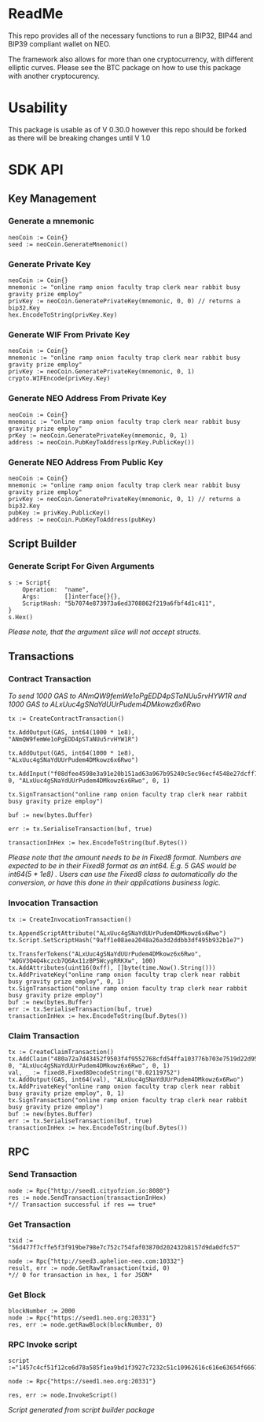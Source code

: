 # ReadMe

This repo provides all of the necessary functions to run a BIP32, BIP44 and BIP39 compliant wallet on NEO.

The framework also allows for more than one cryptocurrency, with different elliptic curves. Please see the BTC package on how to use this package with another cryptocurency.

# Usability

This package is usable as of V 0.30.0 however this repo should be forked as there will be breaking changes until V 1.0


# SDK API

## Key Management

### Generate a mnemonic

    neoCoin := Coin{}
    seed := neoCoin.GenerateMnemonic()

### Generate Private Key

    neoCoin := Coin{}
	mnemonic := "online ramp onion faculty trap clerk near rabbit busy gravity prize employ"
	privKey := neoCoin.GeneratePrivateKey(mnemonic, 0, 0) // returns a bip32.Key
    hex.EncodeToString(privKey.Key)

### Generate WIF From Private Key

    neoCoin := Coin{}
	mnemonic := "online ramp onion faculty trap clerk near rabbit busy gravity prize employ"
	privKey := neoCoin.GeneratePrivateKey(mnemonic, 0, 1)
    crypto.WIFEncode(privKey.Key)

### Generate NEO Address From Private Key

    neoCoin := Coin{}
	mnemonic := "online ramp onion faculty trap clerk near rabbit busy gravity prize employ"
	prKey := neoCoin.GeneratePrivateKey(mnemonic, 0, 1)
	address := neoCoin.PubKeyToAddress(prKey.PublicKey())

### Generate NEO Address From Public Key

    neoCoin := Coin{}
	mnemonic := "online ramp onion faculty trap clerk near rabbit busy gravity prize employ"
	privKey := neoCoin.GeneratePrivateKey(mnemonic, 0, 1) // returns a bip32.Key
	pubKey := privKey.PublicKey()
	address := neoCoin.PubKeyToAddress(pubKey)

## Script Builder

### Generate Script For Given Arguments

    s := Script{
		Operation:  "name",
		Args:       []interface{}{},
		ScriptHash: "5b7074e873973a6ed3708862f219a6fbf4d1c411",
	}
    s.Hex()

*Please note, that the argument slice will not accept structs.*

## Transactions

### Contract Transaction

*To send 1000 GAS to ANmQW9femWe1oPgEDD4pSTaNUu5rvHYW1R and 1000 GAS to ALxUuc4gSNaYdUUrPudem4DMkowz6x6Rwo*

    tx := CreateContractTransaction()

	tx.AddOutput(GAS, int64(1000 * 1e8), "ANmQW9femWe1oPgEDD4pSTaNUu5rvHYW1R")

	tx.AddOutput(GAS, int64(1000 * 1e8), "ALxUuc4gSNaYdUUrPudem4DMkowz6x6Rwo")

	tx.AddInput("f08dfee4598e3a91e20b151ad63a967b95240c5ec96ecf4548e27dcff7a330d7", 0, "ALxUuc4gSNaYdUUrPudem4DMkowz6x6Rwo", 0, 1)

	tx.SignTransaction("online ramp onion faculty trap clerk near rabbit busy gravity prize employ")

	buf := new(bytes.Buffer)

	err := tx.SerialiseTransaction(buf, true)

    transactionInHex := hex.EncodeToString(buf.Bytes())

*Please note that the amount needs to be in Fixed8 format. Numbers are expected to be in their Fixed8 format as an int64. E.g. 5 GAS would be int64(5 * 1e8) . Users can use the Fixed8 class to automatically do the conversion, or have this done in their applications business logic.*

### Invocation Transaction

	tx := CreateInvocationTransaction()

	tx.AppendScriptAttribute("ALxUuc4gSNaYdUUrPudem4DMkowz6x6Rwo")
	tx.Script.SetScriptHash("9aff1e08aea2048a26a3d2ddbb3df495b932b1e7")

	tx.TransferTokens("ALxUuc4gSNaYdUUrPudem4DMkowz6x6Rwo", "AQGV3Q4Q4kczcb7Q6Ax11zBP5WcygRRKXw", 100)
	tx.AddAttributes(uint16(0xff), []byte(time.Now().String()))
	tx.AddPrivateKey("online ramp onion faculty trap clerk near rabbit busy gravity prize employ", 0, 1)
	tx.SignTransaction("online ramp onion faculty trap clerk near rabbit busy gravity prize employ")
	buf := new(bytes.Buffer)
	err := tx.SerialiseTransaction(buf, true)
    transactionInHex := hex.EncodeToString(buf.Bytes())

### Claim Transaction

    tx := CreateClaimTransaction()
	tx.AddClaim("480a72a7d43452f9503f4f9552768cfd54ffa103776b703e7519d22d959ade68", 0, "ALxUuc4gSNaYdUUrPudem4DMkowz6x6Rwo", 0, 1)
	val, _ := fixed8.Fixed8DecodeString("0.02119752")
	tx.AddOutput(GAS, int64(val), "ALxUuc4gSNaYdUUrPudem4DMkowz6x6Rwo")
	tx.AddPrivateKey("online ramp onion faculty trap clerk near rabbit busy gravity prize employ", 0, 1)
	tx.SignTransaction("online ramp onion faculty trap clerk near rabbit busy gravity prize employ")
	buf := new(bytes.Buffer)
	err := tx.SerialiseTransaction(buf, true)
    transactionInHex := hex.EncodeToString(buf.Bytes())

## RPC

### Send Transaction

	node := Rpc{"http://seed1.cityofzion.io:8080"}
	res := node.SendTransaction(transactionInHex)
    *// Transaction successful if res == true*

### Get Transaction

    txid := "56d477f7cffe5f3f919be798e7c752c754faf03870d202432b8157d9da0dfc57"

    node := Rpc{"http://seed3.aphelion-neo.com:10332"}
	result, err := node.GetRawTransaction(txid, 0)
    *// 0 for transaction in hex, 1 for JSON*

### Get Block

    blockNumber := 2000
    node := Rpc{"https://seed1.neo.org:20331"}
	res, err := node.getRawBlock(blockNumber, 0)

### RPC Invoke script 

    script :="1457c4cf51f12ce6d78a585f1ea9bd1f3927c7232c51c10962616c616e63654f6667e7b132b995f43dbbddd2a3268a04a2ae081eff9a"

    node := Rpc{"https://seed1.neo.org:20331"}

	res, err := node.InvokeScript()

*Script generated from script builder package*


